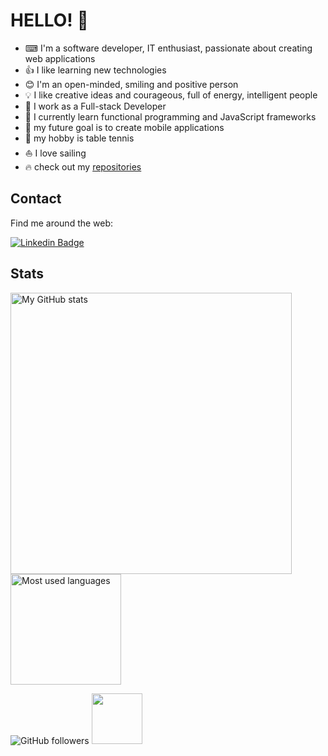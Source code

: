 # HELLO! 👋

- ⌨ I'm a software developer, IT enthusiast, passionate about creating web applications
- 👍 I like learning new technologies
- 😊 I'm an open-minded, smiling and positive person
- 💡 I like creative ideas and courageous, full of energy, intelligent people
- 🤝 I work as a Full-stack Developer
- 🌱 I currently learn functional programming and JavaScript frameworks
- 🎯 my future goal is to create mobile applications
- 🏓 my hobby is table tennis
- ⛵ I love sailing
- 🔥 check out my <a href="https://github.com/karolskolasinski?tab=repositories">repositories</a> 

## Contact
Find me around the web:

[![Linkedin Badge](https://img.shields.io/badge/LinkedIn-Karol%20Skolasiński-blue?style=flat-square&logo=linkedin&logoColor=white&link=https://www.linkedin.com/in/karolskolasinski/)](https://www.linkedin.com/in/karolskoalsinski/)


## Stats
<div>
<img src="https://github-readme-stats.vercel.app/api?username=karolskolasinski&theme=buefy&count_private=true" alt="My GitHub stats" width="450px">
<img src = "https://github-readme-stats-git-master.zephirorb.vercel.app/api/top-langs/?username=karolskolasinski&hide=erlang,shell,dockerfile,handlebars&theme=buefy&layout=compact&count_private=true" alt="Most used languages" height="177px">
</div>

![GitHub followers](https://img.shields.io/github/followers/karolskolasinski?color=white&label=followers&logo=github) <img src="https://visitor-badge.laobi.icu/badge?page_id=karolskolasinski" width="81px">

